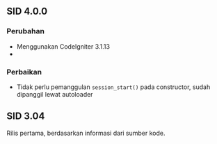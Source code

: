 ## SID 4.0.0
### Perubahan
- Menggunakan CodeIgniter 3.1.13
- 

### Perbaikan
- Tidak perlu pemanggulan `session_start()` pada constructor, sudah dipanggil lewat autoloader

## SID 3.04
Rilis pertama, berdasarkan informasi dari sumber kode.
